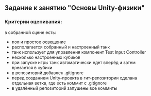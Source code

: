 ## Задание к занятию "Основы Unity-физики"

### Критерии оценивания:
в собранной сцене есть:
- пол и простое освещение
- располагается собранный и настроенный танк
- танк использует для управления компонент Test Input Controller
- несколько настроенных кубиков
- при запуске игры танк автоматически едет вперёд и затем врезается в кубики
- в репозиторий добавлен .gitignore
- перед созданием Unity-проекта в гит-репозитории сделана отдельная ветка, где есть коммит с .gitignore
- в удалённый репозиторий запушены все коммиты

